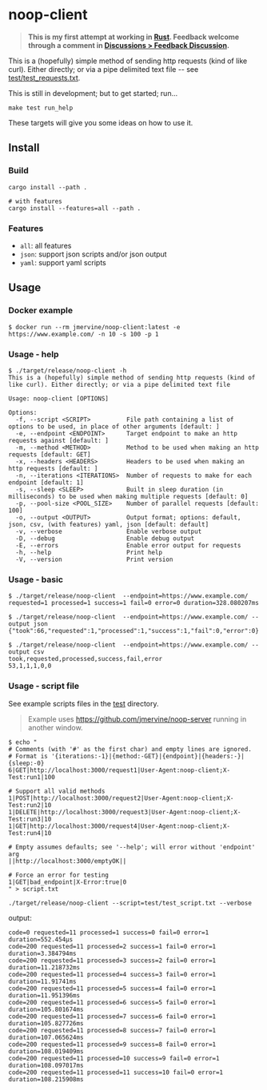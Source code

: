 # noop-client
> **This is my first attempt at working in [Rust](https://www.rust-lang.org/). Feedback
> welcome through a comment in [Discussions > Feedback Discussion](https://github.com/jmervine/noop-client/discussions/6).**

This is a (hopefully) simple method of sending http requests (kind of like curl). Either
directly; or via a pipe delimited text file -- see [test/test_requests.txt](test/test_requests.txt).

This is still in development; but to get started; run...

```
make test run_help
```

These targets will give you some ideas on how to use it.

## Install

### Build
```
cargo install --path .

# with features
cargo install --features=all --path .
```

### Features
- `all`: all features
- `json`: support json scripts and/or json output
- `yaml`: support yaml scripts

## Usage

### Docker example
```
$ docker run --rm jmervine/noop-client:latest -e https://www.example.com/ -n 10 -s 100 -p 1
```

### Usage - help
```
$ ./target/release/noop-client -h
This is a (hopefully) simple method of sending http requests (kind of like curl). Either directly; or via a pipe delimited text file

Usage: noop-client [OPTIONS]

Options:
  -f, --script <SCRIPT>          File path containing a list of options to be used, in place of other arguments [default: ]
  -e, --endpoint <ENDPOINT>      Target endpoint to make an http requests against [default: ]
  -m, --method <METHOD>          Method to be used when making an http requests [default: GET]
  -x, --headers <HEADERS>        Headers to be used when making an http requests [default: ]
  -n, --iterations <ITERATIONS>  Number of requests to make for each endpoint [default: 1]
  -s, --sleep <SLEEP>            Built in sleep duration (in milliseconds) to be used when making multiple requests [default: 0]
  -p, --pool-size <POOL_SIZE>    Number of parallel requests [default: 100]
  -o, --output <OUTPUT>          Output format; options: default, json, csv, (with features) yaml, json [default: default]
  -v, --verbose                  Enable verbose output
  -D, --debug                    Enable debug output
  -E, --errors                   Enable error output for requests
  -h, --help                     Print help
  -V, --version                  Print version
```

### Usage - basic
```
$ ./target/release/noop-client  --endpoint=https://www.example.com/
requested=1 processed=1 success=1 fail=0 error=0 duration=328.080207ms

$ ./target/release/noop-client  --endpoint=https://www.example.com/ --output json
{"took":66,"requested":1,"processed":1,"success":1,"fail":0,"error":0}

$ ./target/release/noop-client  --endpoint=https://www.example.com/ --output csv
took,requested,processed,success,fail,error
53,1,1,1,0,0
```

### Usage - script file
See example scripts files in the [test](test) directory.

> Example uses https://github.com/jmervine/noop-server running in another window.
```
$ echo "
# Comments (with '#' as the first char) and empty lines are ignored.
# Format is '{iterations:-1}|{method:-GET}|{endpoint}|{headers:-}|{sleep:-0}
6|GET|http://localhost:3000/request1|User-Agent:noop-client;X-Test:run1|100

# Support all valid methods
1|POST|http://localhost:3000/request2|User-Agent:noop-client;X-Test:run2|10
1|DELETE|http://localhost:3000/request3|User-Agent:noop-client;X-Test:run3|10
1|GET|http://localhost:3000/request4|User-Agent:noop-client;X-Test:run4|10

# Empty assumes defaults; see '--help'; will error without 'endpoint' arg
||http://localhost:3000/emptyOK||

# Force an error for testing
1|GET|bad_endpoint|X-Error:true|0
" > script.txt

./target/release/noop-client --script=test/test_script.txt --verbose
```

output:
```
code=0 requested=11 processed=1 success=0 fail=0 error=1 duration=552.454µs
code=200 requested=11 processed=2 success=1 fail=0 error=1 duration=3.384794ms
code=200 requested=11 processed=3 success=2 fail=0 error=1 duration=11.218732ms
code=200 requested=11 processed=4 success=3 fail=0 error=1 duration=11.91741ms
code=200 requested=11 processed=5 success=4 fail=0 error=1 duration=11.951396ms
code=200 requested=11 processed=6 success=5 fail=0 error=1 duration=105.801674ms
code=200 requested=11 processed=7 success=6 fail=0 error=1 duration=105.827726ms
code=200 requested=11 processed=8 success=7 fail=0 error=1 duration=107.065624ms
code=200 requested=11 processed=9 success=8 fail=0 error=1 duration=108.019409ms
code=200 requested=11 processed=10 success=9 fail=0 error=1 duration=108.097017ms
code=200 requested=11 processed=11 success=10 fail=0 error=1 duration=108.215908ms
```